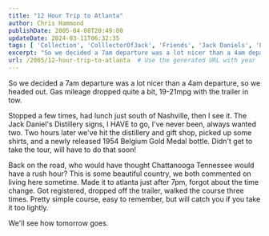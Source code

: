 ```yaml
---
title: "12 Hour Trip to Atlanta"
author: Chris Hammond
publishDate: 2005-04-08T20:49:00
updateDate: 2024-03-11T06:32:35
tags: [ 'Collection', 'ColllectorOfJack', 'Friends', 'Jack Daniels', 'Life News', 'Places to See', 'SEO', 'Technology', 'Whiskey' ]
excerpt: "So we decided a 7am departure was a lot nicer than a 4am departure, so we headed out. Gas mileage dropped quite a bit, 19-21mpg with the trailer in tow. Stopped a few times, had lunch just south of Nashville, then I see it. The Jack Daniel's Distillery signs, I HAVE to go, I've never been, always wanted two. Two hours later we've hit the distillery and gift shop, picked up some shirts, and a newly released 1954 Belgium Gold Medal bottle. Didn't get to take the tour, will have to do that soon! Back on the road, who would have thought Chattanooga Tennessee would have a rush hour? This is some beautiful country, we both commented on living here sometime. Made it to atlanta just after 7pm, forgot about the time change. Got registered, dropped off the trailer, walked the course three times. Pretty simple course, easy to remember, but will catch you if you take it too lightly. We'll see how tomorrow..."
url: /2005/12-hour-trip-to-atlanta  # Use the generated URL with year
---
```

<P>So we decided a 7am departure was a lot nicer than a 4am departure, so we headed out. Gas mileage dropped quite a bit, 19-21mpg with the trailer in tow.</P> <P>Stopped a few times, had lunch just south of Nashville, then I see it. The Jack Daniel's Distillery signs, I HAVE to go, I've never been, always wanted two. Two hours later we've hit the distillery and gift shop, picked up some shirts, and a newly released 1954 Belgium Gold Medal bottle. Didn't get to take the tour, will have to do that soon!</P> <P>Back on the road, who would have thought Chattanooga Tennessee would have a rush hour? This is some beautiful country, we both commented on living here sometime. Made it to atlanta just after 7pm, forgot about the time change. Got registered, dropped off the trailer, walked the course three times. Pretty simple course, easy to remember, but will catch you if you take it too lightly.</P> <P>We'll see how tomorrow goes.</P> <P>&nbsp;</P>
